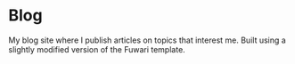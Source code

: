 # Blog

My blog site where I publish articles on topics that interest me. Built using a slightly modified version of the Fuwari template.